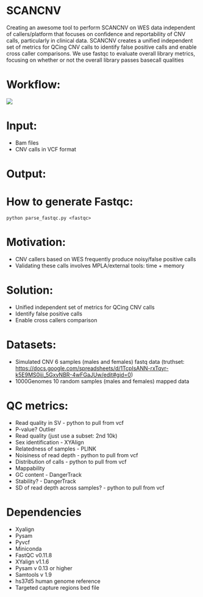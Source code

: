 # SCANCNV

Creating an awesome tool to perform SCANCNV on WES data independent of callers/platform that focuses on confidence and reportability of CNV calls, particularly in clinical data.
SCANCNV creates a unified independent set of metrics for QCing CNV calls to identify false positive calls and enable cross caller comparisons.
We use fastqc to evaluate overall library metrics, focusing on whether or not the overall library passes basecall qualities

# Workflow:
![](https://github.com/NCBI-Codeathons/CNV_QC/raw/master/workflow_new.png)

# Input:
* Bam files
* CNV calls in VCF format
# Output: 

# How to generate Fastqc:
```
python parse_fastqc.py <fastqc> 
```
# Motivation:
* CNV callers based on WES frequently produce noisy/false positive calls
* Validating these calls involves MPLA/external tools: time + memory 
# Solution: 
* Unified independent set of metrics for QCing CNV calls
* Identify false positive calls 
* Enable cross callers comparison 


# Datasets:
* Simulated CNV 6 samples (males and females) fastq data (truthset: https://docs.google.com/spreadsheets/d/1TcpIsANN-rxTqyr-k5E9MS0ijj_5GxyNBR-4wFGaJUw/edit#gid=0)
* 1000Genomes 10 random samples (males and females) mapped data

# QC metrics:
* Read quality in SV - python to pull from vcf
* P-value? Outlier 
* Read quality (just use a subset: 2nd 10k)
* Sex identification - XYAlign
* Relatedness of samples - PLINK
* Noisiness of read depth - python to pull from vcf
* Distribution of calls - python to pull from vcf
* Mappability
* GC content - DangerTrack
* Stability? - DangerTrack
* SD of read depth across samples? - python to pull from vcf


# Dependencies
* Xyalign
* Pysam 
* Pyvcf
* Miniconda
* FastQC v0.11.8
* XYalign v1.1.6
* Pysam v 0.13 or higher
* Samtools v 1.9
* hs37d5 human genome reference
* Targeted capture regions bed file

